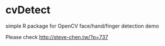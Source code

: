 # cvDetect
simple R package for OpenCV face/hand/finger detection demo

Please check http://steve-chen.tw/?p=737
